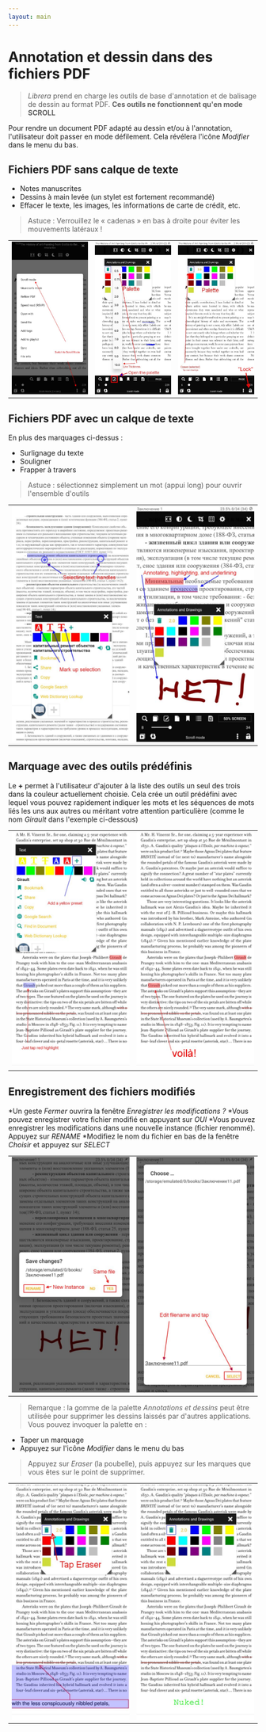 ```yaml
---
layout: main
---
```


# Annotation et dessin dans des fichiers PDF

> _Librera_ prend en charge les outils de base d'annotation et de balisage de dessin au format PDF. **Ces outils ne fonctionnent qu'en mode SCROLL**

Pour rendre un document PDF adapté au dessin et/ou à l'annotation, l'utilisateur doit passer en mode défilement.
Cela révélera l'icône _Modifier_ dans le menu du bas.

## Fichiers PDF sans calque de texte
- Notes manuscrites
- Dessins à main levée (un stylet est fortement recommandé)
- Effacer le texte, les images, les informations de carte de crédit, etc.
> Astuce : Verrouillez le « cadenas » en bas à droite pour éviter les mouvements latéraux !

||||
|-|-|-|
|![](1.jpg)|![](2.jpg)|![](3.jpg)|

## Fichiers PDF avec un calque de texte
En plus des marquages ci-dessus :
- Surlignage du texte
- Souligner
- Frapper à travers
> Astuce : sélectionnez simplement un mot (appui long) pour ouvrir l'ensemble d'outils

|||
|-|-|
|![](4.jpg)|![](5.jpg)|

## Marquage avec des outils prédéfinis
Le **+** permet à l'utilisateur d'ajouter à la liste des outils un seul des trois dans la couleur actuellement choisie.
Cela crée un outil prédéfini avec lequel vous pouvez rapidement indiquer les mots et les séquences de mots liés les uns aux autres ou méritant votre attention particulière (comme le nom _Girault_ dans l'exemple ci-dessous)

|||
|-|-|
|![](8.jpg)|![](9.jpg)|

## Enregistrement des fichiers modifiés
*Un geste _Fermer_ ouvrira la fenêtre _Enregistrer les modifications ?_
*Vous pouvez enregistrer votre fichier modifié en appuyant sur _OUI_
*Vous pouvez enregistrer les modifications dans une nouvelle instance (fichier renommé). Appuyez sur _RENAME_
*Modifiez le nom du fichier en bas de la fenêtre _Choisir_ et appuyez sur _SELECT_

|||
|-|-|
|![](6.jpg)|![](7.jpg)|
> Remarque : la gomme de la palette _Annotations et dessins_ peut être utilisée pour supprimer les dessins laissés par d'autres applications.
> Vous pouvez invoquer la palette en :
- Taper un marquage
- Appuyez sur l'icône _Modifier_ dans le menu du bas
> Appuyez sur _Eraser_ (la poubelle), puis appuyez sur les marques que vous êtes sur le point de supprimer.

|||
|-|-|
|![](10.jpg)|![](11.jpg)|
